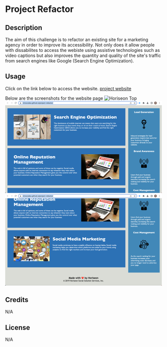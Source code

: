 # Project Refactor


## Description

The aim of this challenge is to refactor an existing site for a marketing agency in order to improve its accessibility. Not only does it allow people with dissabilites to access the webiste using assistive technologies such as video captions but also improves the quantity and quality of the site's traffic from search engines like Google (Search Engine Optimization).


## Usage

Click on the link below to access the website.
[project website](https://nimscodes.github.io/project-refactor/)

Below are the screenshots for the website page
![Horiseon Top](assets/images/horiseon_top.png)
![Horiseon Middle](assets/images/horiseon_middle.png)
![Horiseon Bottom](assets/images/horiseon_bottom.png)


## Credits

N/A


## License

N/A
